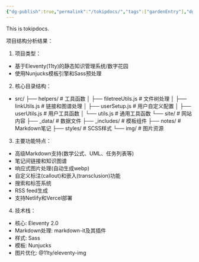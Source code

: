 ```yaml
---
{"dg-publish":true,"permalink":"/tokipdocs/","tags":["gardenEntry"],"dgHomeLink":true,"dgShowFileTree":true,"dgEnableSearch":true}
---
```


This is tokipdocs.


项目结构分析结果：

1. 项目类型：

- 基于Eleventy(11ty)的静态知识管理系统/数字花园
- 使用Nunjucks模板引擎和Sass预处理

2. 核心目录结构：

- src/  ├──  helpers/ # 工具函数 │ ├── filetreeUtils.js # 文件树处理 │ ├── linkUtils.js # 链接和图谱处理 │ ├── userSetup.js # 用户自定义配置 │ ├── userUtils.js # 用户工具函数 │ └── utils.js # 通用工具函数 └── site/ # 网站内容 ├── _data/ # 数据文件 ├── _includes/ # 模板组件 ├── notes/ # Markdown笔记 ├── styles/ # SCSS样式 └── img/ # 图片资源

3. 主要功能特点：

- 高级Markdown支持(数学公式、UML、任务列表等)
- 笔记间链接和知识图谱
- 响应式图片处理(自动生成webp)
- 自定义标注(callout)和嵌入(transclusion)功能
- 搜索和标签系统
- RSS feed生成
- 支持Netlify和Vercel部署

4. 技术栈：

- 核心: Eleventy 2.0
- Markdown处理: markdown-it及其插件
- 样式: Sass
- 模板: Nunjucks
- 图片优化: @11ty/eleventy-img